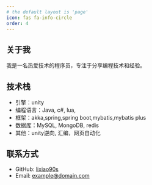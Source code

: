 ```yaml
---
# the default layout is 'page'
icon: fas fa-info-circle
order: 4
---
```


## 关于我

我是一名热爱技术的程序员，专注于分享编程技术和经验。

## 技术栈
- 引擎：unity
- 编程语言：Java, c#, lua,
- 框架：akka,spring,spring boot,mybatis,mybatis plus
- 数据库：MySQL, MongoDB, redis
- 其他：unity逆向, 汇编，网页自动化

## 联系方式

- GitHub: [lixiao90s](https://github.com/lixiao90s)
- Email: example@domain.com

